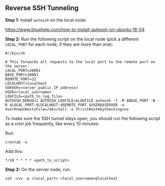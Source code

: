## Reverse SSH Tunneling

**Step 1:** Install `autossh` on the local node:

https://www.linuxhelp.com/how-to-install-autossh-on-ubuntu-16-04

**Step 2:** Run the following script on the local node (pick a different `LOCAL_PORT` for each node, if they are more than one):
```
#!/bin/sh

# This forwards all requests to the local port to the remote port on the server.
LOCAL_PORT=20001
BASE_PORT=30001
REMOTE_PORT=22
LOCALHOST=localhost
SERVER=<server_public_IP_address>
USER=<local_username>
LOGFILE=<path_to_log_file>
AUTOSSH_DEBUG=1 AUTOSSH_LOGFILE=$LOGFILE autossh -f -M $BASE_PORT -N -R $LOCAL_PORT:$LOCALHOST:$REMOTE_PORT $USER@$SERVER -o UserKnownHostsFile=/dev/null -o StrictHostKeyChecking=no
```

To make sure the SSH tunnel stays open, you should run the following script as a cron job frequently, like every 10 minutes:

Run:
```
crontab -e
```

Add this:
```
*/10 * * * * <path_to_script>
```

**Step 3:** On the server node, run:
```
ssh -vvv -p <local_port> <local_username>@localhost
```

